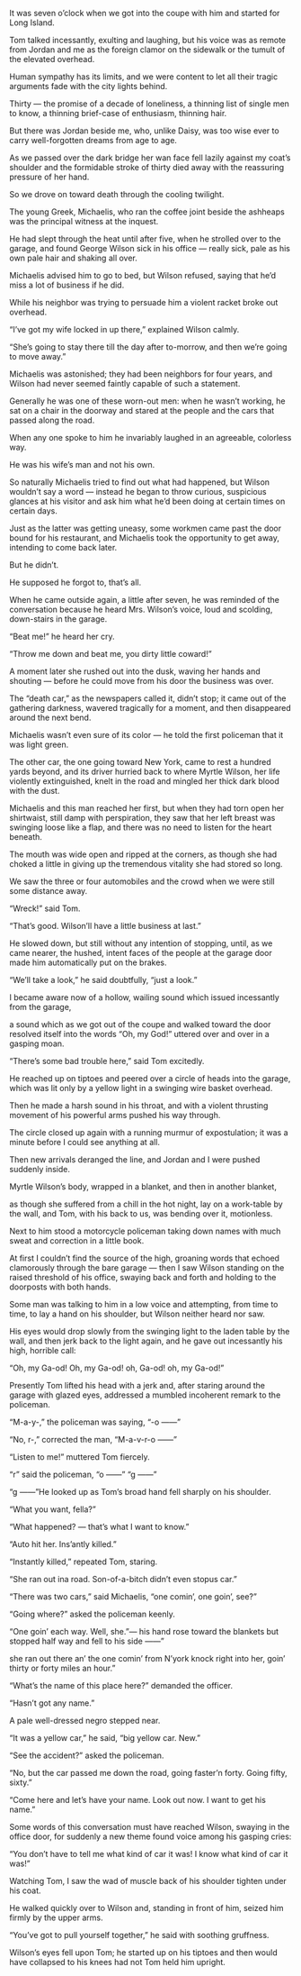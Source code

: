 
It was seven o’clock when we got into the coupe with him and started for Long Island.

Tom talked incessantly, exulting and laughing, but his voice was as remote from Jordan and me as the foreign clamor on the sidewalk or the tumult of the elevated overhead.

Human sympathy has its limits, and we were content to let all their tragic arguments fade with the city lights behind.

Thirty — the promise of a decade of loneliness, a thinning list of single men to know, a thinning brief-case of enthusiasm, thinning hair.

But there was Jordan beside me, who, unlike Daisy, was too wise ever to carry well-forgotten dreams from age to age.

As we passed over the dark bridge her wan face fell lazily against my coat’s shoulder and the formidable stroke of thirty died away with the reassuring pressure of her hand.

So we drove on toward death through the cooling twilight.

The young Greek, Michaelis, who ran the coffee joint beside the ashheaps was the principal witness at the inquest.

He had slept through the heat until after five, when he strolled over to the garage, and found George Wilson sick in his office — really sick, pale as his own pale hair and shaking all over.

Michaelis advised him to go to bed, but Wilson refused, saying that he’d miss a lot of business if he did.

While his neighbor was trying to persuade him a violent racket broke out overhead.

“I’ve got my wife locked in up there,” explained Wilson calmly.

“She’s going to stay there till the day after to-morrow, and then we’re going to move away.”

Michaelis was astonished; they had been neighbors for four years, and Wilson had never seemed faintly capable of such a statement.

Generally he was one of these worn-out men: when he wasn’t working, he sat on a chair in the doorway and stared at the people and the cars that passed along the road.

When any one spoke to him he invariably laughed in an agreeable, colorless way.

He was his wife’s man and not his own.

So naturally Michaelis tried to find out what had happened, but Wilson wouldn’t say a word — instead he began to throw curious, suspicious glances at his visitor and ask him what he’d been doing at certain times on certain days.

Just as the latter was getting uneasy, some workmen came past the door bound for his restaurant, and Michaelis took the opportunity to get away, intending to come back later.

But he didn’t.

He supposed he forgot to, that’s all.

When he came outside again, a little after seven, he was reminded of the conversation because he heard Mrs. Wilson’s voice, loud and scolding, down-stairs in the garage.

“Beat me!” he heard her cry.

“Throw me down and beat me, you dirty little coward!”

A moment later she rushed out into the dusk, waving her hands and shouting — before he could move from his door the business was over.

The “death car,” as the newspapers called it, didn’t stop; it came out of the gathering darkness, wavered tragically for a moment, and then disappeared around the next bend.

Michaelis wasn’t even sure of its color — he told the first policeman that it was light green.

The other car, the one going toward New York, came to rest a hundred yards beyond, and its driver hurried back to where Myrtle Wilson, her life violently extinguished, knelt in the road and mingled her thick dark blood with the dust.

Michaelis and this man reached her first, but when they had torn open her shirtwaist, still damp with perspiration, they saw that her left breast was swinging loose like a flap, and there was no need to listen for the heart beneath.

The mouth was wide open and ripped at the corners, as though she had choked a little in giving up the tremendous vitality she had stored so long.

We saw the three or four automobiles and the crowd when we were still some distance away.

“Wreck!” said Tom.

“That’s good. Wilson’ll have a little business at last.”

He slowed down, but still without any intention of stopping, until, as we came nearer, the hushed, intent faces of the people at the garage door made him automatically put on the brakes.

“We’ll take a look,” he said doubtfully, “just a look.”

I became aware now of a hollow, wailing sound which issued incessantly from the garage,

a sound which as we got out of the coupe and walked toward the door resolved itself into the words “Oh, my God!” uttered over and over in a gasping moan.

“There’s some bad trouble here,” said Tom excitedly.

He reached up on tiptoes and peered over a circle of heads into the garage, which was lit only by a yellow light in a swinging wire basket overhead.

Then he made a harsh sound in his throat, and with a violent thrusting movement of his powerful arms pushed his way through.

The circle closed up again with a running murmur of expostulation; it was a minute before I could see anything at all.

Then new arrivals deranged the line, and Jordan and I were pushed suddenly inside.

Myrtle Wilson’s body, wrapped in a blanket, and then in another blanket,

as though she suffered from a chill in the hot night, lay on a work-table by the wall, and Tom, with his back to us, was bending over it, motionless.

Next to him stood a motorcycle policeman taking down names with much sweat and correction in a little book.

At first I couldn’t find the source of the high, groaning words that echoed clamorously through the bare garage — then I saw Wilson standing on the raised threshold of his office, swaying back and forth and holding to the doorposts with both hands.

Some man was talking to him in a low voice and attempting, from time to time, to lay a hand on his shoulder, but Wilson neither heard nor saw.

His eyes would drop slowly from the swinging light to the laden table by the wall, and then jerk back to the light again, and he gave out incessantly his high, horrible call:

“Oh, my Ga-od! Oh, my Ga-od! oh, Ga-od! oh, my Ga-od!”

Presently Tom lifted his head with a jerk and, after staring around the garage with glazed eyes, addressed a mumbled incoherent remark to the policeman.

“M-a-y-,” the policeman was saying, “-o ——”

“No, r-,” corrected the man, “M-a-v-r-o ——”

“Listen to me!” muttered Tom fiercely.

“r” said the policeman, “o ——” “g ——”

“g ——”He looked up as Tom’s broad hand fell sharply on his shoulder.

“What you want, fella?”

“What happened? — that’s what I want to know.”

“Auto hit her. Ins’antly killed.”

“Instantly killed,” repeated Tom, staring.

“She ran out ina road. Son-of-a-bitch didn’t even stopus car.”

“There was two cars,” said Michaelis, “one comin’, one goin’, see?”

“Going where?” asked the policeman keenly.

“One goin’ each way. Well, she.”— his hand rose toward the blankets but stopped half way and fell to his side ——”

she ran out there an’ the one comin’ from N’york knock right into her, goin’ thirty or forty miles an hour.”

“What’s the name of this place here?” demanded the officer.

“Hasn’t got any name.”

A pale well-dressed negro stepped near.

“It was a yellow car,” he said, “big yellow car. New.”

“See the accident?” asked the policeman.

“No, but the car passed me down the road, going faster’n forty. Going fifty, sixty.”

“Come here and let’s have your name. Look out now. I want to get his name.”

Some words of this conversation must have reached Wilson, swaying in the office door, for suddenly a new theme found voice among his gasping cries:

“You don’t have to tell me what kind of car it was! I know what kind of car it was!”

Watching Tom, I saw the wad of muscle back of his shoulder tighten under his coat.

He walked quickly over to Wilson and, standing in front of him, seized him firmly by the upper arms.

“You’ve got to pull yourself together,” he said with soothing gruffness.

Wilson’s eyes fell upon Tom; he started up on his tiptoes and then would have collapsed to his knees had not Tom held him upright.
